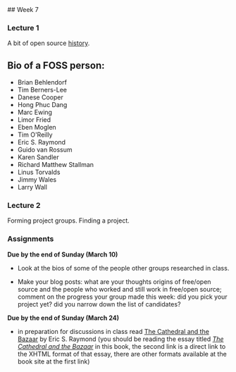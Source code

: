 <div class="week">

<div class="week_heading" markdown="1">
## Week 7 
</div>

<div class="column_materials"  markdown="1">

### Lecture 1

A bit of open source [history](slides/history.html). 

Bio of a FOSS person:
- 
- Brian Behlendorf
- Tim Berners-Lee
- Danese Cooper
- Hong Phuc Dang
- Marc Ewing 
- Limor Fried 
- Eben Moglen
- Tim O'Reilly  
- Eric S. Raymond 
- Guido van Rossum
- Karen Sandler 
- Richard Matthew Stallman
- Linus Torvalds
- Jimmy Wales
- Larry Wall



### Lecture 2

Forming project groups. Finding a project. 

</div>

<div class="column_assign"  markdown="1">

### Assignments

**Due by the end of Sunday (March 10)**

- Look at the bios of some of the people other groups researched in class. 

- Make your blog posts: what are your thoughts origins of free/open source and the people who worked and still work in free/open source; comment on the progress your group made this week: did you pick your project yet? did you narrow down the list of candidates? 


**Due by the end of Sunday (March 24)**

- in preparation for discussions in class read [The Cathedral and the Bazaar](http://www.catb.org/~esr/writings/cathedral-bazaar/) by Eric S. Raymond (you should be reading the essay titled [_The Cathedral and the Bazaar_](http://www.catb.org/~esr/writings/cathedral-bazaar/cathedral-bazaar/) in this book, the second link is a direct link to the XHTML format of that essay, there are other formats available at the book site at the first link)

</div>
</div>
